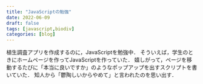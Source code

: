 ```yaml
---
title: "JavaScriptの勉強"
date: 2022-06-09
draft: false
tags: [javascript,biodiv]
categories: [blog]
---
```


植生調査アプリを作成するのに，JavaScriptを勉強中．
そういえば，学生のときにホームページを作ってJavaScriptを作っていた．
嬉しがって，ページを移動するたびに「本当に良いですか」のようなポップアップを出すスクリプトを書いていた．
知人から「鬱陶しいからやめて」と言われたのを思い出す．
